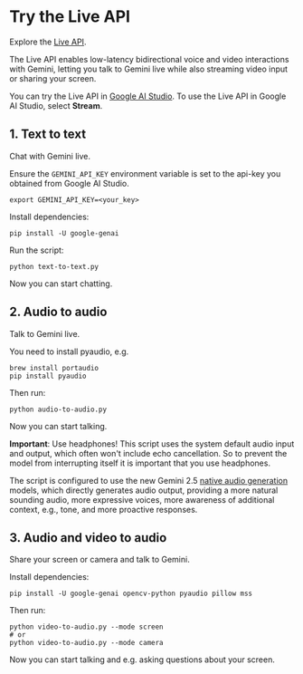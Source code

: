 # Try the Live API

Explore the [Live API](https://ai.google.dev/gemini-api/docs/live).

The Live API enables low-latency bidirectional voice and video interactions with Gemini, letting you talk to Gemini live while also streaming video input or sharing your screen.

You can try the Live API in [Google AI Studio](https://aistudio.google.com/app/live). To use the Live API in Google AI Studio, select **Stream**.

## 1. Text to text

Chat with Gemini live.

Ensure the `GEMINI_API_KEY` environment variable is set to the api-key
you obtained from Google AI Studio.

```
export GEMINI_API_KEY=<your_key>
```

Install dependencies:

```
pip install -U google-genai 
```

Run the script:

```
python text-to-text.py
```

Now you can start chatting.

## 2. Audio to audio

Talk to Gemini live. 

You need to install pyaudio, e.g.

```
brew install portaudio
pip install pyaudio
```

Then run:

```
python audio-to-audio.py
```

Now you can start talking.

**Important**: Use headphones! This script uses the system default audio
input and output, which often won't include echo cancellation. So to prevent
the model from interrupting itself it is important that you use headphones. 


The script is configured to use the new Gemini 2.5 [native audio generation](https://ai.google.dev/gemini-api/docs/live#native-audio-output) models, which directly generates audio output, providing a more natural sounding audio, more expressive voices, more awareness of additional context, e.g., tone, and more proactive responses.

## 3. Audio and video to audio

Share your screen or camera and talk to Gemini.

Install dependencies:

```
pip install -U google-genai opencv-python pyaudio pillow mss
```

Then run:

```
python video-to-audio.py --mode screen
# or
python video-to-audio.py --mode camera
```

Now you can start talking and e.g. asking questions about your screen.



